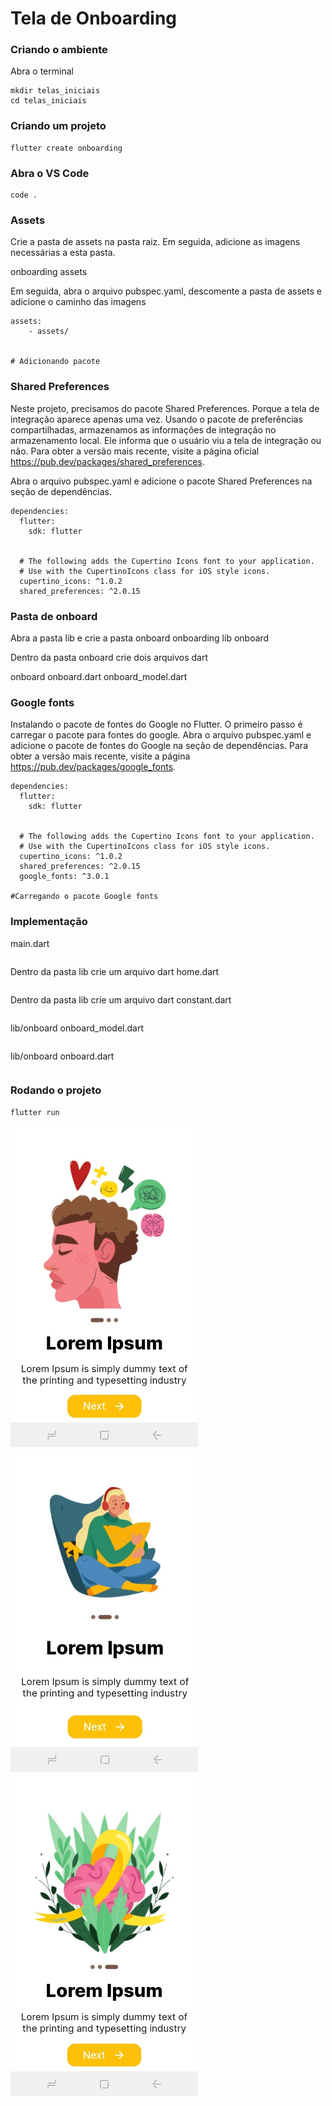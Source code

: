 
# Tela de Onboarding

### Criando o ambiente
Abra o terminal
```
mkdir telas_iniciais
cd telas_iniciais
```
### Criando um projeto
```
flutter create onboarding
```

### Abra o VS Code
```
code .
```
### Assets
Crie a pasta de assets na pasta raiz. Em seguida, adicione as imagens necessárias a esta pasta.

onboarding
    assets

Em seguida, abra o arquivo pubspec.yaml, descomente a pasta de assets e adicione o caminho das imagens

```
assets:
    - assets/


# Adicionando pacote
```

### Shared Preferences

Neste projeto, precisamos do pacote Shared Preferences. Porque a tela de integração aparece apenas uma vez. Usando o pacote de preferências compartilhadas, armazenamos as informações de integração no armazenamento local. Ele informa que o usuário viu a tela de integração ou não. Para obter a versão mais recente, visite a página oficial https://pub.dev/packages/shared_preferences.

Abra o arquivo pubspec.yaml e adicione o pacote Shared Preferences na seção de dependências.

```
dependencies:
  flutter:
    sdk: flutter


  # The following adds the Cupertino Icons font to your application.
  # Use with the CupertinoIcons class for iOS style icons.
  cupertino_icons: ^1.0.2
  shared_preferences: ^2.0.15

```
### Pasta de onboard
Abra a pasta lib e crie a pasta onboard
onboarding
    lib
       onboard

Dentro da pasta onboard crie dois arquivos dart	

onboard
  onboard.dart
  onboard_model.dart


### Google fonts
Instalando o pacote de fontes do Google no Flutter. O primeiro passo é carregar o pacote para fontes do google. Abra o arquivo pubspec.yaml e adicione o pacote de fontes do Google na seção de dependências. Para obter a versão mais recente, visite a página https://pub.dev/packages/google_fonts.

```
dependencies:
  flutter:
    sdk: flutter


  # The following adds the Cupertino Icons font to your application.
  # Use with the CupertinoIcons class for iOS style icons.
  cupertino_icons: ^1.0.2
  shared_preferences: ^2.0.15
  google_fonts: ^3.0.1

#Carregando o pacote Google fonts 
```

### Implementação
main.dart
```

```

Dentro da pasta lib crie um arquivo dart
home.dart	
```

```

Dentro da pasta lib crie um arquivo dart
constant.dart

```

```
lib/onboard
onboard_model.dart

```

```
 lib/onboard
onboard.dart

```

```


### Rodando o projeto
```
flutter run
```

<img src="t1.jpg" width="300px"/>
<img src="t2.jpg" width="300px"/>
<img src="t3.jpg" width="300px"/>


